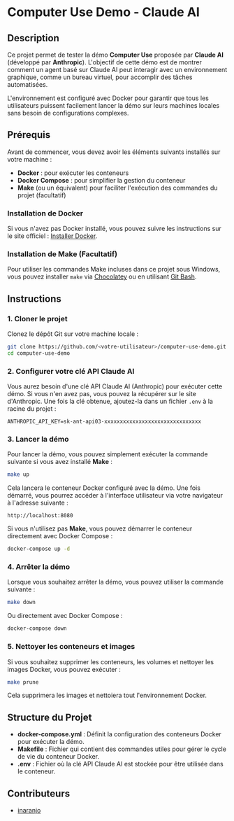 
# Computer Use Demo - Claude AI

## Description

Ce projet permet de tester la démo **Computer Use** proposée par **Claude AI** (développé par **Anthropic**). L'objectif de cette démo est de montrer comment un agent basé sur Claude AI peut interagir avec un environnement graphique, comme un bureau virtuel, pour accomplir des tâches automatisées.

L'environnement est configuré avec Docker pour garantir que tous les utilisateurs puissent facilement lancer la démo sur leurs machines locales sans besoin de configurations complexes.

## Prérequis

Avant de commencer, vous devez avoir les éléments suivants installés sur votre machine :
- **Docker** : pour exécuter les conteneurs
- **Docker Compose** : pour simplifier la gestion du conteneur
- **Make** (ou un équivalent) pour faciliter l'exécution des commandes du projet (facultatif)
  
### Installation de Docker

Si vous n'avez pas Docker installé, vous pouvez suivre les instructions sur le site officiel : [Installer Docker](https://docs.docker.com/get-docker/).

### Installation de Make (Facultatif)

Pour utiliser les commandes Make incluses dans ce projet sous Windows, vous pouvez installer `make` via [Chocolatey](https://chocolatey.org/) ou en utilisant [Git Bash](https://gitforwindows.org/).

## Instructions

### 1. Cloner le projet

Clonez le dépôt Git sur votre machine locale :

```bash
git clone https://github.com/<votre-utilisateur>/computer-use-demo.git
cd computer-use-demo
```

### 2. Configurer votre clé API Claude AI

Vous aurez besoin d'une clé API Claude AI (Anthropic) pour exécuter cette démo. Si vous n'en avez pas, vous pouvez la récupérer sur le site d'Anthropic. Une fois la clé obtenue, ajoutez-la dans un fichier `.env` à la racine du projet :

```
ANTHROPIC_API_KEY=sk-ant-api03-xxxxxxxxxxxxxxxxxxxxxxxxxxxxxxx
```

### 3. Lancer la démo

Pour lancer la démo, vous pouvez simplement exécuter la commande suivante si vous avez installé **Make** :

```bash
make up
```

Cela lancera le conteneur Docker configuré avec la démo. Une fois démarré, vous pourrez accéder à l'interface utilisateur via votre navigateur à l'adresse suivante :

```
http://localhost:8080
```

Si vous n'utilisez pas **Make**, vous pouvez démarrer le conteneur directement avec Docker Compose :

```bash
docker-compose up -d
```

### 4. Arrêter la démo

Lorsque vous souhaitez arrêter la démo, vous pouvez utiliser la commande suivante :

```bash
make down
```

Ou directement avec Docker Compose :

```bash
docker-compose down
```

### 5. Nettoyer les conteneurs et images

Si vous souhaitez supprimer les conteneurs, les volumes et nettoyer les images Docker, vous pouvez exécuter :

```bash
make prune
```

Cela supprimera les images et nettoiera tout l'environnement Docker.

## Structure du Projet

- **docker-compose.yml** : Définit la configuration des conteneurs Docker pour exécuter la démo.
- **Makefile** : Fichier qui contient des commandes utiles pour gérer le cycle de vie du conteneur Docker.
- **.env** : Fichier où la clé API Claude AI est stockée pour être utilisée dans le conteneur.

## Contributeurs

- [inaranjo](https://github.com/Arcadiastyx)

